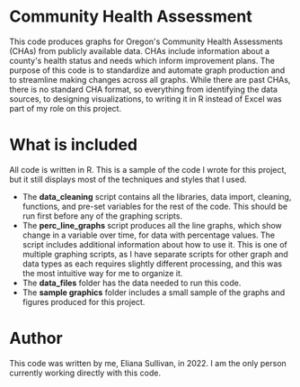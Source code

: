 # Community Health Assessment
This code produces graphs for Oregon's Community Health Assessments (CHAs) from publicly available data. CHAs include information about a county's health status and needs which inform improvement plans. The purpose of this code is to standardize and automate graph production and to streamline making changes across all graphs. While there are past CHAs, there is no standard CHA format, so everything from identifying the data sources, to designing visualizations, to writing it in R instead of Excel was part of my role on this project.

# What is included
All code is written in R. This is a sample of the code I wrote for this project, but it still displays most of the techniques and styles that I used. 
- The **data_cleaning** script contains all the libraries, data import, cleaning, functions, and pre-set variables for the rest of the code. This should be run first before any of the graphing scripts.
- The **perc_line_graphs** script produces all the line graphs, which show change in a variable over time, for data with percentage values. The script includes additional information about how to use it. This is one of multiple graphing scripts, as I have separate scripts for other graph and data types as each requires slightly different processing, and this was the most intuitive way for me to organize it.
- The **data_files** folder has the data needed to run this code.
- The **sample graphics** folder includes a small sample of the graphs and figures produced for this project.

# Author
This code was written by me, Eliana Sullivan, in 2022. I am the only person currently working directly with this code.
